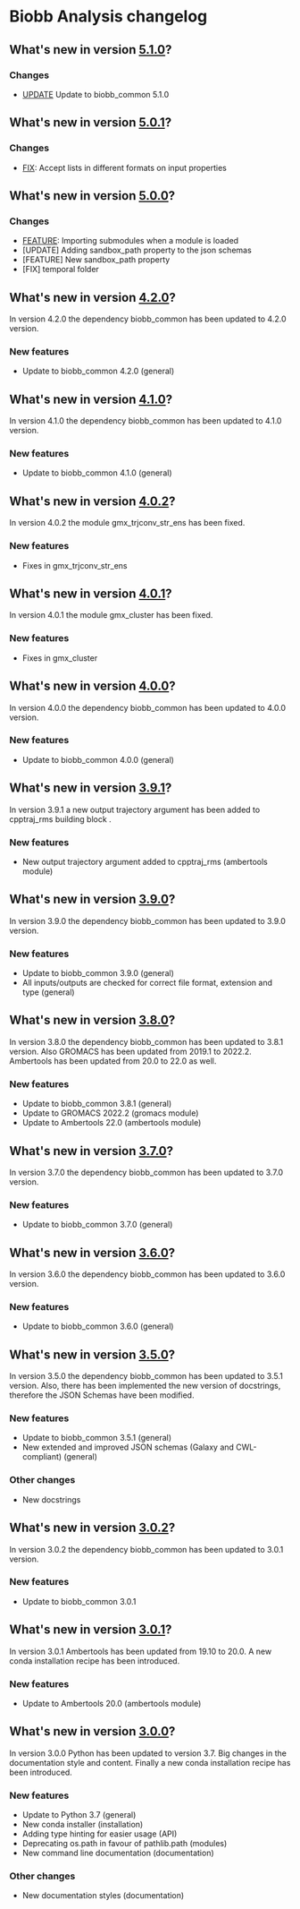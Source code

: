 # Biobb Analysis changelog

## What's new in version [5.1.0](https://github.com/bioexcel/biobb_analysis/releases/tag/v5.1.0)?

### Changes

* [UPDATE](general) Update to biobb_common 5.1.0 

## What's new in version [5.0.1](https://github.com/bioexcel/biobb_analysis/releases/tag/v5.0.1)?

### Changes

* [FIX](all): Accept lists in different formats on input properties

## What's new in version [5.0.0](https://github.com/bioexcel/biobb_analysis/releases/tag/v5.0.0)?

### Changes

* [FEATURE](__init__): Importing submodules when a module is loaded
* [UPDATE] Adding sandbox_path property to the json schemas
* [FEATURE] New sandbox_path property
* [FIX] temporal folder

## What's new in version [4.2.0](https://github.com/bioexcel/biobb_analysis/releases/tag/v4.2.0)?
In version 4.2.0 the dependency biobb_common has been updated to 4.2.0 version.

### New features

* Update to biobb_common 4.2.0 (general)

## What's new in version [4.1.0](https://github.com/bioexcel/biobb_analysis/releases/tag/v4.1.0)?
In version 4.1.0 the dependency biobb_common has been updated to 4.1.0 version.

### New features

* Update to biobb_common 4.1.0 (general)

## What's new in version [4.0.2](https://github.com/bioexcel/biobb_analysis/releases/tag/v4.0.2)?
In version 4.0.2 the module gmx_trjconv_str_ens has been fixed.

### New features

* Fixes in gmx_trjconv_str_ens

## What's new in version [4.0.1](https://github.com/bioexcel/biobb_analysis/releases/tag/v4.0.1)?
In version 4.0.1 the module gmx_cluster has been fixed.

### New features

* Fixes in gmx_cluster

## What's new in version [4.0.0](https://github.com/bioexcel/biobb_analysis/releases/tag/v4.0.0)?
In version 4.0.0 the dependency biobb_common has been updated to 4.0.0 version.

### New features

* Update to biobb_common 4.0.0 (general)

## What's new in version [3.9.1](https://github.com/bioexcel/biobb_analysis/releases/tag/v3.9.1)?
In version 3.9.1 a new output trajectory argument has been added to cpptraj_rms building block .

### New features

* New output trajectory argument added to cpptraj_rms (ambertools module)

## What's new in version [3.9.0](https://github.com/bioexcel/biobb_analysis/releases/tag/v3.9.0)?
In version 3.9.0 the dependency biobb_common has been updated to 3.9.0 version.

### New features

* Update to biobb_common 3.9.0 (general)
* All inputs/outputs are checked for correct file format, extension and type (general)

## What's new in version [3.8.0](https://github.com/bioexcel/biobb_analysis/releases/tag/v3.8.0)?
In version 3.8.0 the dependency biobb_common has been updated to 3.8.1 version. Also GROMACS has been updated from 2019.1 to 2022.2. Ambertools has been updated from 20.0 to 22.0 as well.

### New features

* Update to biobb_common 3.8.1 (general)
* Update to GROMACS 2022.2 (gromacs module)
* Update to Ambertools 22.0 (ambertools module)

## What's new in version [3.7.0](https://github.com/bioexcel/biobb_analysis/releases/tag/v3.7.0)?
In version 3.7.0 the dependency biobb_common has been updated to 3.7.0 version.

### New features

* Update to biobb_common 3.7.0 (general)

## What's new in version [3.6.0](https://github.com/bioexcel/biobb_analysis/releases/tag/v3.6.0)?
In version 3.6.0 the dependency biobb_common has been updated to 3.6.0 version.

### New features

* Update to biobb_common 3.6.0 (general)

## What's new in version [3.5.0](https://github.com/bioexcel/biobb_analysis/releases/tag/v3.5.0)?
In version 3.5.0 the dependency biobb_common has been updated to 3.5.1 version. Also, there has been implemented the new version of docstrings, therefore the JSON Schemas have been modified.

### New features

* Update to biobb_common 3.5.1 (general)
* New extended and improved JSON schemas (Galaxy and CWL-compliant) (general)

### Other changes

* New docstrings

## What's new in version [3.0.2](https://github.com/bioexcel/biobb_analysis/releases/tag/v3.0.2)?
In version 3.0.2 the dependency biobb_common has been updated to 3.0.1 version.

### New features

* Update to biobb_common 3.0.1

## What's new in version [3.0.1](https://github.com/bioexcel/biobb_analysis/releases/tag/v3.0.1)?
In version 3.0.1 Ambertools has been updated from 19.10 to 20.0. A new conda installation recipe has been introduced.

### New features

* Update to Ambertools 20.0 (ambertools module)

## What's new in version [3.0.0](https://github.com/bioexcel/biobb_analysis/releases/tag/v3.0.0)?
In version 3.0.0 Python has been updated to version 3.7.
Big changes in the documentation style and content. Finally a new conda installation recipe has been introduced.

### New features

* Update to Python 3.7 (general)
* New conda installer (installation)
* Adding type hinting for easier usage (API)
* Deprecating os.path in favour of pathlib.path (modules)
* New command line documentation (documentation)

### Other changes

* New documentation styles (documentation)